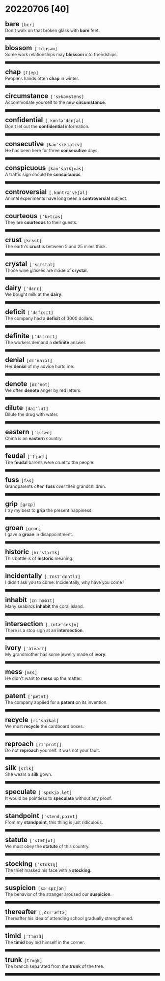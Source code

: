 <style>
/*不显示details的三角符号*/
details > summary::marker {
    display: none;
    content: none;
}
/*去掉外边框*/
details summary{
    outline:none;
    cursor:pointer;/*鼠标放上去之后变成手型*/
}
/*去掉前面默认的小黑三角*/
details summary::-webkit-details-marker{
    display:none; 
}
</style>
# 20220706 [40]  

<div style="display: flex;align-items: baseline;">
    <h2 style="margin-bottom: 0;margin-top: 0">bare</h2>
    <p style="padding:0 .5em; margin: 0;font-family: monospace;">[bɛr]</p>
    <p class="interpretation_25229" style="display:none ;padding:0 .5em; margin: 0; white-space: nowrap;overflow: hidden;text-overflow: ellipsis;">adj. 赤裸的；空的；光秃秃的；仅有的
v. 使露出</p>
</div>
<details class="details_25229">
    <summary style="color: #303030;">Don't walk on that broken glass with <strong>bare</strong> feet.</summary>
    不要赤裸着脚走在那些碎玻璃上。
</details>
<hr style="padding-bottom: 0.5em;" />


<div style="display: flex;align-items: baseline;">
    <h2 style="margin-bottom: 0;margin-top: 0">blossom</h2>
    <p style="padding:0 .5em; margin: 0;font-family: monospace;">[ˈblɑsəm]</p>
    <p class="interpretation_25229" style="display:none ;padding:0 .5em; margin: 0; white-space: nowrap;overflow: hidden;text-overflow: ellipsis;">v. 开花；兴旺；发展
n. （果树的）花朵；兴旺；发展</p>
</div>
<details class="details_25229">
    <summary style="color: #303030;">Some work relationships may <strong>blossom</strong> into friendships.</summary>
    有一些工作关系可能发展成为朋友关系。
</details>
<hr style="padding-bottom: 0.5em;" />


<div style="display: flex;align-items: baseline;">
    <h2 style="margin-bottom: 0;margin-top: 0">chap</h2>
    <p style="padding:0 .5em; margin: 0;font-family: monospace;">[tʃæp]</p>
    <p class="interpretation_25229" style="display:none ;padding:0 .5em; margin: 0; white-space: nowrap;overflow: hidden;text-overflow: ellipsis;">n. 小伙子；家伙
v. 皲裂</p>
</div>
<details class="details_25229">
    <summary style="color: #303030;">People's hands often <strong>chap</strong> in winter.</summary>
    人的手在冬天常常皲裂。
</details>
<hr style="padding-bottom: 0.5em;" />


<div style="display: flex;align-items: baseline;">
    <h2 style="margin-bottom: 0;margin-top: 0">circumstance</h2>
    <p style="padding:0 .5em; margin: 0;font-family: monospace;">[ˈsɝkəmstæns]</p>
    <p class="interpretation_25229" style="display:none ;padding:0 .5em; margin: 0; white-space: nowrap;overflow: hidden;text-overflow: ellipsis;">n. 环境；情况</p>
</div>
<details class="details_25229">
    <summary style="color: #303030;">Accommodate yourself to the new <strong>circumstance</strong>.</summary>
    你应适应新环境。
</details>
<hr style="padding-bottom: 0.5em;" />


<div style="display: flex;align-items: baseline;">
    <h2 style="margin-bottom: 0;margin-top: 0">confidential</h2>
    <p style="padding:0 .5em; margin: 0;font-family: monospace;">[ˌkɑnfəˈdɛnʃəl]</p>
    <p class="interpretation_25229" style="display:none ;padding:0 .5em; margin: 0; white-space: nowrap;overflow: hidden;text-overflow: ellipsis;">adj. 机密的；秘密的；视为心腹的</p>
</div>
<details class="details_25229">
    <summary style="color: #303030;">Don't let out the <strong>confidential</strong> information.</summary>
    不要泄露这份机密的信息。
</details>
<hr style="padding-bottom: 0.5em;" />


<div style="display: flex;align-items: baseline;">
    <h2 style="margin-bottom: 0;margin-top: 0">consecutive</h2>
    <p style="padding:0 .5em; margin: 0;font-family: monospace;">[kənˈsɛkjətɪv]</p>
    <p class="interpretation_25229" style="display:none ;padding:0 .5em; margin: 0; white-space: nowrap;overflow: hidden;text-overflow: ellipsis;">adj. 连续的；连贯的</p>
</div>
<details class="details_25229">
    <summary style="color: #303030;">He has been here for three <strong>consecutive</strong> days.</summary>
    他已经在这儿待了连续三天。
</details>
<hr style="padding-bottom: 0.5em;" />


<div style="display: flex;align-items: baseline;">
    <h2 style="margin-bottom: 0;margin-top: 0">conspicuous</h2>
    <p style="padding:0 .5em; margin: 0;font-family: monospace;">[kənˈspɪkjᴜəs]</p>
    <p class="interpretation_25229" style="display:none ;padding:0 .5em; margin: 0; white-space: nowrap;overflow: hidden;text-overflow: ellipsis;">adj. 显著的；显眼的；显而易见的</p>
</div>
<details class="details_25229">
    <summary style="color: #303030;">A traffic sign should be <strong>conspicuous</strong>.</summary>
    交通标志应该明显。
</details>
<hr style="padding-bottom: 0.5em;" />


<div style="display: flex;align-items: baseline;">
    <h2 style="margin-bottom: 0;margin-top: 0">controversial</h2>
    <p style="padding:0 .5em; margin: 0;font-family: monospace;">[ˌkɑntrəˈvɝʃəl]</p>
    <p class="interpretation_25229" style="display:none ;padding:0 .5em; margin: 0; white-space: nowrap;overflow: hidden;text-overflow: ellipsis;">adj. 有争议的</p>
</div>
<details class="details_25229">
    <summary style="color: #303030;">Animal experiments have long been a <strong>controversial</strong> subject.</summary>
    很久以来，动物实验都是一个备受争议的话题。
</details>
<hr style="padding-bottom: 0.5em;" />


<div style="display: flex;align-items: baseline;">
    <h2 style="margin-bottom: 0;margin-top: 0">courteous</h2>
    <p style="padding:0 .5em; margin: 0;font-family: monospace;">[ˈkɝtɪəs]</p>
    <p class="interpretation_25229" style="display:none ;padding:0 .5em; margin: 0; white-space: nowrap;overflow: hidden;text-overflow: ellipsis;">adj. 有礼貌的；谦恭的；恭敬的</p>
</div>
<details class="details_25229">
    <summary style="color: #303030;">They are <strong>courteous</strong> to their guests.</summary>
    他们对来宾彬彬有礼。
</details>
<hr style="padding-bottom: 0.5em;" />


<div style="display: flex;align-items: baseline;">
    <h2 style="margin-bottom: 0;margin-top: 0">crust</h2>
    <p style="padding:0 .5em; margin: 0;font-family: monospace;">[krʌst]</p>
    <p class="interpretation_25229" style="display:none ;padding:0 .5em; margin: 0; white-space: nowrap;overflow: hidden;text-overflow: ellipsis;">n. 外壳；硬壳；面包皮；地壳</p>
</div>
<details class="details_25229">
    <summary style="color: #303030;">The earth's <strong>crust</strong> is between 5 and 25 miles thick.</summary>
    地壳有五至二十五英里厚。
</details>
<hr style="padding-bottom: 0.5em;" />


<div style="display: flex;align-items: baseline;">
    <h2 style="margin-bottom: 0;margin-top: 0">crystal</h2>
    <p style="padding:0 .5em; margin: 0;font-family: monospace;">[ˈkrɪstəl]</p>
    <p class="interpretation_25229" style="display:none ;padding:0 .5em; margin: 0; white-space: nowrap;overflow: hidden;text-overflow: ellipsis;">n. 水晶；结晶
adj. 晶体的</p>
</div>
<details class="details_25229">
    <summary style="color: #303030;">Those wine glasses are made of <strong>crystal</strong>.</summary>
    那些酒杯是用水晶做的。
</details>
<hr style="padding-bottom: 0.5em;" />


<div style="display: flex;align-items: baseline;">
    <h2 style="margin-bottom: 0;margin-top: 0">dairy</h2>
    <p style="padding:0 .5em; margin: 0;font-family: monospace;">[ˈdɛrɪ]</p>
    <p class="interpretation_25229" style="display:none ;padding:0 .5em; margin: 0; white-space: nowrap;overflow: hidden;text-overflow: ellipsis;">adj. 牛奶的；乳品的
n. 乳品店</p>
</div>
<details class="details_25229">
    <summary style="color: #303030;">We bought milk at the <strong>dairy</strong>.</summary>
    我们在奶品店买牛奶。
</details>
<hr style="padding-bottom: 0.5em;" />


<div style="display: flex;align-items: baseline;">
    <h2 style="margin-bottom: 0;margin-top: 0">deficit</h2>
    <p style="padding:0 .5em; margin: 0;font-family: monospace;">[ˈdɛfɪsɪt]</p>
    <p class="interpretation_25229" style="display:none ;padding:0 .5em; margin: 0; white-space: nowrap;overflow: hidden;text-overflow: ellipsis;">n. 不足额；赤字；亏损</p>
</div>
<details class="details_25229">
    <summary style="color: #303030;">The company had a <strong>deficit</strong> of 3000 dollars.</summary>
    这家公司亏空3000美元。
</details>
<hr style="padding-bottom: 0.5em;" />


<div style="display: flex;align-items: baseline;">
    <h2 style="margin-bottom: 0;margin-top: 0">definite</h2>
    <p style="padding:0 .5em; margin: 0;font-family: monospace;">[ˈdɛfɪnɪt]</p>
    <p class="interpretation_25229" style="display:none ;padding:0 .5em; margin: 0; white-space: nowrap;overflow: hidden;text-overflow: ellipsis;">adj. 肯定的；确定的</p>
</div>
<details class="details_25229">
    <summary style="color: #303030;">The workers demand a <strong>definite</strong> answer.</summary>
    工人们要求一个明确的答复。
</details>
<hr style="padding-bottom: 0.5em;" />


<div style="display: flex;align-items: baseline;">
    <h2 style="margin-bottom: 0;margin-top: 0">denial</h2>
    <p style="padding:0 .5em; margin: 0;font-family: monospace;">[dɪˈnaɪəl]</p>
    <p class="interpretation_25229" style="display:none ;padding:0 .5em; margin: 0; white-space: nowrap;overflow: hidden;text-overflow: ellipsis;">n. 否认；否定</p>
</div>
<details class="details_25229">
    <summary style="color: #303030;">Her <strong>denial</strong> of my advice hurts me.</summary>
    她拒绝我的忠告伤害了我。
</details>
<hr style="padding-bottom: 0.5em;" />


<div style="display: flex;align-items: baseline;">
    <h2 style="margin-bottom: 0;margin-top: 0">denote</h2>
    <p style="padding:0 .5em; margin: 0;font-family: monospace;">[dɪˈnot]</p>
    <p class="interpretation_25229" style="display:none ;padding:0 .5em; margin: 0; white-space: nowrap;overflow: hidden;text-overflow: ellipsis;">v. 表示；代表</p>
</div>
<details class="details_25229">
    <summary style="color: #303030;">We often <strong>denote</strong> anger by red letters.</summary>
    我们常常用红色字母表示愤怒。
</details>
<hr style="padding-bottom: 0.5em;" />


<div style="display: flex;align-items: baseline;">
    <h2 style="margin-bottom: 0;margin-top: 0">dilute</h2>
    <p style="padding:0 .5em; margin: 0;font-family: monospace;">[daɪˈlut]</p>
    <p class="interpretation_25229" style="display:none ;padding:0 .5em; margin: 0; white-space: nowrap;overflow: hidden;text-overflow: ellipsis;">v. 稀释
adj. 经稀释的</p>
</div>
<details class="details_25229">
    <summary style="color: #303030;">Dilute the drug with water.</summary>
    用水把药加以稀释。
</details>
<hr style="padding-bottom: 0.5em;" />


<div style="display: flex;align-items: baseline;">
    <h2 style="margin-bottom: 0;margin-top: 0">eastern</h2>
    <p style="padding:0 .5em; margin: 0;font-family: monospace;">[ˈistɚn]</p>
    <p class="interpretation_25229" style="display:none ;padding:0 .5em; margin: 0; white-space: nowrap;overflow: hidden;text-overflow: ellipsis;">adj. 东方的；东部的</p>
</div>
<details class="details_25229">
    <summary style="color: #303030;">China is an <strong>eastern</strong> country.</summary>
    中国是一个东方国家。
</details>
<hr style="padding-bottom: 0.5em;" />


<div style="display: flex;align-items: baseline;">
    <h2 style="margin-bottom: 0;margin-top: 0">feudal</h2>
    <p style="padding:0 .5em; margin: 0;font-family: monospace;">[ˈfjudl]</p>
    <p class="interpretation_25229" style="display:none ;padding:0 .5em; margin: 0; white-space: nowrap;overflow: hidden;text-overflow: ellipsis;">adj. 封建的；封建制度的</p>
</div>
<details class="details_25229">
    <summary style="color: #303030;">The <strong>feudal</strong> barons were cruel to the people.</summary>
    封建贵族对人民很残酷。
</details>
<hr style="padding-bottom: 0.5em;" />


<div style="display: flex;align-items: baseline;">
    <h2 style="margin-bottom: 0;margin-top: 0">fuss</h2>
    <p style="padding:0 .5em; margin: 0;font-family: monospace;">[fʌs]</p>
    <p class="interpretation_25229" style="display:none ;padding:0 .5em; margin: 0; white-space: nowrap;overflow: hidden;text-overflow: ellipsis;">n. 不必要的紧张；忙乱；大惊小怪
v. 瞎忙活；大惊小怪；过分关爱</p>
</div>
<details class="details_25229">
    <summary style="color: #303030;">Grandparents often <strong>fuss</strong> over their grandchildren.</summary>
    爷爷奶奶常对孙子女们宠爱有加。
</details>
<hr style="padding-bottom: 0.5em;" />


<div style="display: flex;align-items: baseline;">
    <h2 style="margin-bottom: 0;margin-top: 0">grip</h2>
    <p style="padding:0 .5em; margin: 0;font-family: monospace;">[ɡrɪp]</p>
    <p class="interpretation_25229" style="display:none ;padding:0 .5em; margin: 0; white-space: nowrap;overflow: hidden;text-overflow: ellipsis;">v. 紧握；紧抓；吸引住
n. 紧握；掌握；控制；把手</p>
</div>
<details class="details_25229">
    <summary style="color: #303030;">I try my best to <strong>grip</strong> the present happiness.</summary>
    我努力抓住当下的幸福。
</details>
<hr style="padding-bottom: 0.5em;" />


<div style="display: flex;align-items: baseline;">
    <h2 style="margin-bottom: 0;margin-top: 0">groan</h2>
    <p style="padding:0 .5em; margin: 0;font-family: monospace;">[gron]</p>
    <p class="interpretation_25229" style="display:none ;padding:0 .5em; margin: 0; white-space: nowrap;overflow: hidden;text-overflow: ellipsis;">v. 呻吟；叹息
n. 呻吟声；叹息声</p>
</div>
<details class="details_25229">
    <summary style="color: #303030;">I gave a <strong>groan</strong> in disappointment.</summary>
    我失望地发出一声叹息。
</details>
<hr style="padding-bottom: 0.5em;" />


<div style="display: flex;align-items: baseline;">
    <h2 style="margin-bottom: 0;margin-top: 0">historic</h2>
    <p style="padding:0 .5em; margin: 0;font-family: monospace;">[hɪˈstɔrɪk]</p>
    <p class="interpretation_25229" style="display:none ;padding:0 .5em; margin: 0; white-space: nowrap;overflow: hidden;text-overflow: ellipsis;">adj. 有历史意义的；历史性的</p>
</div>
<details class="details_25229">
    <summary style="color: #303030;">This battle is of <strong>historic</strong> meaning.</summary>
    这一战具有历史意义。
</details>
<hr style="padding-bottom: 0.5em;" />


<div style="display: flex;align-items: baseline;">
    <h2 style="margin-bottom: 0;margin-top: 0">incidentally</h2>
    <p style="padding:0 .5em; margin: 0;font-family: monospace;">[ˌɪnsɪˈdɛntlɪ]</p>
    <p class="interpretation_25229" style="display:none ;padding:0 .5em; margin: 0; white-space: nowrap;overflow: hidden;text-overflow: ellipsis;">adv. 附带地；偶然地；顺便地</p>
</div>
<details class="details_25229">
    <summary style="color: #303030;">I didn't ask you to come. Incidentally, why have you come?</summary>
    我没有叫你来。顺便问一下，你为什么过来？
</details>
<hr style="padding-bottom: 0.5em;" />


<div style="display: flex;align-items: baseline;">
    <h2 style="margin-bottom: 0;margin-top: 0">inhabit</h2>
    <p style="padding:0 .5em; margin: 0;font-family: monospace;">[ɪnˈhæbɪt]</p>
    <p class="interpretation_25229" style="display:none ;padding:0 .5em; margin: 0; white-space: nowrap;overflow: hidden;text-overflow: ellipsis;">v. 居住于；栖息</p>
</div>
<details class="details_25229">
    <summary style="color: #303030;">Many seabirds <strong>inhabit</strong> the coral island.</summary>
    这个珊瑚岛上栖息着很多海鸟。
</details>
<hr style="padding-bottom: 0.5em;" />


<div style="display: flex;align-items: baseline;">
    <h2 style="margin-bottom: 0;margin-top: 0">intersection</h2>
    <p style="padding:0 .5em; margin: 0;font-family: monospace;">[ˌɪntɚˈsekʃn]</p>
    <p class="interpretation_25229" style="display:none ;padding:0 .5em; margin: 0; white-space: nowrap;overflow: hidden;text-overflow: ellipsis;">n. 交叉；相交；十字路口；交叉路口</p>
</div>
<details class="details_25229">
    <summary style="color: #303030;">There is a stop sign at an <strong>intersection</strong>.</summary>
    在交叉路口处有停车标志。
</details>
<hr style="padding-bottom: 0.5em;" />


<div style="display: flex;align-items: baseline;">
    <h2 style="margin-bottom: 0;margin-top: 0">ivory</h2>
    <p style="padding:0 .5em; margin: 0;font-family: monospace;">[ˈaɪvərɪ]</p>
    <p class="interpretation_25229" style="display:none ;padding:0 .5em; margin: 0; white-space: nowrap;overflow: hidden;text-overflow: ellipsis;">n. 象牙；乳白色</p>
</div>
<details class="details_25229">
    <summary style="color: #303030;">My grandmother has some jewelry made of <strong>ivory</strong>.</summary>
    我祖母有一些象牙首饰。
</details>
<hr style="padding-bottom: 0.5em;" />


<div style="display: flex;align-items: baseline;">
    <h2 style="margin-bottom: 0;margin-top: 0">mess</h2>
    <p style="padding:0 .5em; margin: 0;font-family: monospace;">[mɛs]</p>
    <p class="interpretation_25229" style="display:none ;padding:0 .5em; margin: 0; white-space: nowrap;overflow: hidden;text-overflow: ellipsis;">n. 脏乱；杂乱
v. 弄糟；弄乱</p>
</div>
<details class="details_25229">
    <summary style="color: #303030;">He didn't want to <strong>mess</strong> up the matter.</summary>
    他不想把事情弄糟。
</details>
<hr style="padding-bottom: 0.5em;" />


<div style="display: flex;align-items: baseline;">
    <h2 style="margin-bottom: 0;margin-top: 0">patent</h2>
    <p style="padding:0 .5em; margin: 0;font-family: monospace;">[ˈpætnt]</p>
    <p class="interpretation_25229" style="display:none ;padding:0 .5em; margin: 0; white-space: nowrap;overflow: hidden;text-overflow: ellipsis;">n. 专利（权）
v. 申请专利</p>
</div>
<details class="details_25229">
    <summary style="color: #303030;">The company applied for a <strong>patent</strong> on its invention.</summary>
    这家公司申请了一项发明专利。
</details>
<hr style="padding-bottom: 0.5em;" />


<div style="display: flex;align-items: baseline;">
    <h2 style="margin-bottom: 0;margin-top: 0">recycle</h2>
    <p style="padding:0 .5em; margin: 0;font-family: monospace;">[riˈsaɪkəl]</p>
    <p class="interpretation_25229" style="display:none ;padding:0 .5em; margin: 0; white-space: nowrap;overflow: hidden;text-overflow: ellipsis;">v. 再循环</p>
</div>
<details class="details_25229">
    <summary style="color: #303030;">We must <strong>recycle</strong> the cardboard boxes.</summary>
    我们必须循环使用纸盒子。
</details>
<hr style="padding-bottom: 0.5em;" />


<div style="display: flex;align-items: baseline;">
    <h2 style="margin-bottom: 0;margin-top: 0">reproach</h2>
    <p style="padding:0 .5em; margin: 0;font-family: monospace;">[rɪˈprotʃ]</p>
    <p class="interpretation_25229" style="display:none ;padding:0 .5em; margin: 0; white-space: nowrap;overflow: hidden;text-overflow: ellipsis;">v. 责备；指责
n. 责备；指责</p>
</div>
<details class="details_25229">
    <summary style="color: #303030;">Do not <strong>reproach</strong> yourself. It was not your fault.</summary>
    不要责备你自己，这不是你的过错。
</details>
<hr style="padding-bottom: 0.5em;" />


<div style="display: flex;align-items: baseline;">
    <h2 style="margin-bottom: 0;margin-top: 0">silk</h2>
    <p style="padding:0 .5em; margin: 0;font-family: monospace;">[sɪlk]</p>
    <p class="interpretation_25229" style="display:none ;padding:0 .5em; margin: 0; white-space: nowrap;overflow: hidden;text-overflow: ellipsis;">n. 丝绸</p>
</div>
<details class="details_25229">
    <summary style="color: #303030;">She wears a <strong>silk</strong> gown.</summary>
    她穿着丝质长袍。
</details>
<hr style="padding-bottom: 0.5em;" />


<div style="display: flex;align-items: baseline;">
    <h2 style="margin-bottom: 0;margin-top: 0">speculate</h2>
    <p style="padding:0 .5em; margin: 0;font-family: monospace;">[ˈspɛkjəˌlet]</p>
    <p class="interpretation_25229" style="display:none ;padding:0 .5em; margin: 0; white-space: nowrap;overflow: hidden;text-overflow: ellipsis;">v. 推测；思索；投机</p>
</div>
<details class="details_25229">
    <summary style="color: #303030;">It would be pointless to <strong>speculate</strong> without any proof.</summary>
    我们没有证据的情况下，妄加推测是没有意义的。
</details>
<hr style="padding-bottom: 0.5em;" />


<div style="display: flex;align-items: baseline;">
    <h2 style="margin-bottom: 0;margin-top: 0">standpoint</h2>
    <p style="padding:0 .5em; margin: 0;font-family: monospace;">[ˈstændˌpɔɪnt]</p>
    <p class="interpretation_25229" style="display:none ;padding:0 .5em; margin: 0; white-space: nowrap;overflow: hidden;text-overflow: ellipsis;">n. 立场；观点</p>
</div>
<details class="details_25229">
    <summary style="color: #303030;">From my <strong>standpoint</strong>, this thing is just ridiculous.</summary>
    依我看来，这件事简直荒唐。
</details>
<hr style="padding-bottom: 0.5em;" />


<div style="display: flex;align-items: baseline;">
    <h2 style="margin-bottom: 0;margin-top: 0">statute</h2>
    <p style="padding:0 .5em; margin: 0;font-family: monospace;">[ˈstætʃut]</p>
    <p class="interpretation_25229" style="display:none ;padding:0 .5em; margin: 0; white-space: nowrap;overflow: hidden;text-overflow: ellipsis;">n. 法令；法规；条例</p>
</div>
<details class="details_25229">
    <summary style="color: #303030;">We must obey the <strong>statute</strong> of this country.</summary>
    我们必须遵守这个国家的法规。
</details>
<hr style="padding-bottom: 0.5em;" />


<div style="display: flex;align-items: baseline;">
    <h2 style="margin-bottom: 0;margin-top: 0">stocking</h2>
    <p style="padding:0 .5em; margin: 0;font-family: monospace;">[ˈstɑkɪŋ]</p>
    <p class="interpretation_25229" style="display:none ;padding:0 .5em; margin: 0; white-space: nowrap;overflow: hidden;text-overflow: ellipsis;">n. 长袜</p>
</div>
<details class="details_25229">
    <summary style="color: #303030;">The thief masked his face with a <strong>stocking</strong>.</summary>
    那贼套上长筒袜遮住脸。
</details>
<hr style="padding-bottom: 0.5em;" />


<div style="display: flex;align-items: baseline;">
    <h2 style="margin-bottom: 0;margin-top: 0">suspicion</h2>
    <p style="padding:0 .5em; margin: 0;font-family: monospace;">[səˈspɪʃən]</p>
    <p class="interpretation_25229" style="display:none ;padding:0 .5em; margin: 0; white-space: nowrap;overflow: hidden;text-overflow: ellipsis;">n. 怀疑；猜疑</p>
</div>
<details class="details_25229">
    <summary style="color: #303030;">The behavior of the stranger aroused our <strong>suspicion</strong>.</summary>
    那个陌生人的行为引起了我们的怀疑。
</details>
<hr style="padding-bottom: 0.5em;" />


<div style="display: flex;align-items: baseline;">
    <h2 style="margin-bottom: 0;margin-top: 0">thereafter</h2>
    <p style="padding:0 .5em; margin: 0;font-family: monospace;">[ˌðɛrˈæftɚ]</p>
    <p class="interpretation_25229" style="display:none ;padding:0 .5em; margin: 0; white-space: nowrap;overflow: hidden;text-overflow: ellipsis;">adv. 其后；此后；后来</p>
</div>
<details class="details_25229">
    <summary style="color: #303030;">Thereafter his idea of attending school gradually strengthened.</summary>
    其后他求学的信念逐渐增强。
</details>
<hr style="padding-bottom: 0.5em;" />


<div style="display: flex;align-items: baseline;">
    <h2 style="margin-bottom: 0;margin-top: 0">timid</h2>
    <p style="padding:0 .5em; margin: 0;font-family: monospace;">[ˈtɪmɪd]</p>
    <p class="interpretation_25229" style="display:none ;padding:0 .5em; margin: 0; white-space: nowrap;overflow: hidden;text-overflow: ellipsis;">adj. 胆小的；羞怯的</p>
</div>
<details class="details_25229">
    <summary style="color: #303030;">The <strong>timid</strong> boy hid himself in the corner.</summary>
    这个胆小的男孩把自己藏在角落里。
</details>
<hr style="padding-bottom: 0.5em;" />


<div style="display: flex;align-items: baseline;">
    <h2 style="margin-bottom: 0;margin-top: 0">trunk</h2>
    <p style="padding:0 .5em; margin: 0;font-family: monospace;">[trʌŋk]</p>
    <p class="interpretation_25229" style="display:none ;padding:0 .5em; margin: 0; white-space: nowrap;overflow: hidden;text-overflow: ellipsis;">n. 树干；躯干；大衣箱；象鼻子</p>
</div>
<details class="details_25229">
    <summary style="color: #303030;">The branch separated from the <strong>trunk</strong> of the tree.</summary>
    这个树枝从树干上脱落了。
</details>
<hr style="padding-bottom: 0.5em;" />

<script>
const details = document.querySelectorAll('.details_25229');
const translates = document.querySelectorAll('.interpretation_25229');

details.forEach((item, index) => item.addEventListener('toggle', () => {
    if (item.open) {
        translates[index].style.display = 'block';
    } else translates[index].style.display = 'none';
}));
</script>

